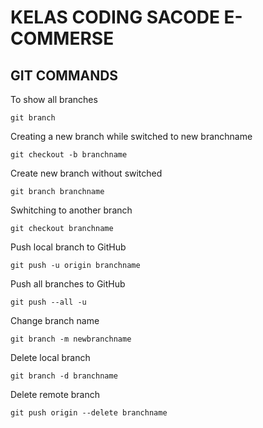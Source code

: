 # KELAS CODING SACODE E-COMMERSE

## GIT COMMANDS

To show all branches

    git branch

Creating a new branch while switched to new branchname
    
    git checkout -b branchname

Create new branch without switched

    git branch branchname

Swhitching to another branch

    git checkout branchname

Push local branch to GitHub

    git push -u origin branchname

Push all branches to GitHub

    git push --all -u

Change branch name

    git branch -m newbranchname

Delete local branch

    git branch -d branchname

Delete remote branch

    git push origin --delete branchname